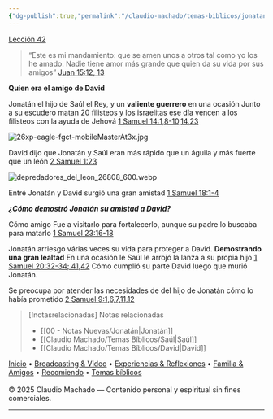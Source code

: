 ```yaml
---
{"dg-publish":true,"permalink":"/claudio-machado/temas-biblicos/jonatan-es-valiente-y-leal/","title":"Jonatán es valiente y leal","tags":["Jonatán","Valientia","lealtad"]}
---
```


[Lección 42](https://wol.jw.org/es/wol/d/r4/lp-s/1102016052)

>“Este es mi mandamiento: que se amen unos a otros tal como yo los he amado. Nadie tiene amor más grande que quien da su vida por sus amigos” [Juan 15:12, 13](https://wol.jw.org/es/wol/bc/r4/lp-s/1102016052/0/0)

**Quien era el amigo de David**

Jonatán el hijo de Saúl el Rey, y un **valiente guerrero** en una ocasión Junto a su escudero matan 20 filisteos y los israelitas ese día vencen a los filisteos con la ayuda de Jehová 
[1 Samuel 14:1,8-10,14,23](https://wol.jw.org/es/wol/l/r4/lp-s?q=1+Samuel+14%3A1%2C8-10%2C14%2C23)

![26xp-eagle-fgct-mobileMasterAt3x.jpg](/img/user/07%20-%20Personal/Im%C3%A1genes/26xp-eagle-fgct-mobileMasterAt3x.jpg)

 David dijo que Jonatán y Saúl eran más rápido que un águila y más fuerte que un león  [2 Samuel 1:23](https://wol.jw.org/es/wol/bc/r4/lp-s/1102016052/1/6)

![depredadores_del_leon_26808_600.webp](/img/user/07%20-%20Personal/Im%C3%A1genes/depredadores_del_leon_26808_600.webp)

Entré Jonatán y David surgió una gran amistad [1 Samuel 18:1-4](https://wol.jw.org/es/wol/b/r4/lp-s/nwtsty/9/18#v=9:18:1-9:18:4) 

***¿Cómo demostró Jonatán su amistad a David?***

Cómo amigo Fue a visitarlo para fortalecerlo, aunque su padre lo buscaba para matarlo [1 Samuel 23:16-18](https://wol.jw.org/es/wol/b/r4/lp-s/nwtsty/9/23#v=9:23:16-9:23:18)

Jonatán arriesgo várias veces su vida para proteger a David. **Demostrando una gran lealtad** En una ocasión le Saúl le arrojó la lanza a su propia hijo [1 Samuel 20:32-34; 41,42](https://wol.jw.org/es/wol/l/r4/lp-s?q=1+Samuel+20%3A32-34%2C41%2C42) 
Cómo cumplió su parte David luego que murió Jonatán.

Se preocupa por atender las necesidades de del hijo de Jonatán cómo lo había prometido [2 Samuel 9:1,6,7,11,12](https://wol.jw.org/es/wol/l/r4/lp-s?q=2+Samuel+9%3A1%2C6%2C7%2C11%2C12)



> [!notasrelacionadas] Notas relacionadas
> - [[00 - Notas Nuevas/Jonatán\|Jonatán]]
> - [[Claudio Machado/Temas Bíblicos/Saúl\|Saúl]]
> - [[Claudio Machado/Temas Bíblicos/David\|David]]

<div class="pie-simple">
  <a href="https://mis-apuntes-psi.vercel.app/">Inicio</a> •
  <a href="https://mis-apuntes-psi.vercel.app/claudio-machado/brodcasting-and-videos/principial-brodcasting-and-video/">Broadcasting & Video</a> •
  <a href="https://mis-apuntes-psi.vercel.app/claudio-machado/experiencias-and-reflexiones/experiencias-and-reflexiones/">Experiencias & Reflexiones</a> •
  <a href="https://mis-apuntes-psi.vercel.app/claudio-machado/familia-and-amigos/familia-and-amigos/">Familia & Amigos</a> •
  <a href="https://mis-apuntes-psi.vercel.app/claudio-machado/recomendaciones/recomiendo/">Recomiendo</a> •
  <a href="https://mis-apuntes-psi.vercel.app/claudio-machado/temas-biblicos/temas-biblicos/">Temas bíblicos</a>
  <br><br>
  <span class="legal">© 2025 Claudio Machado — Contenido personal y espiritual sin fines comerciales.</span>
</div>

---

